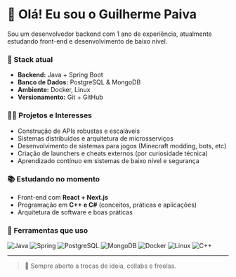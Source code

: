 # 👋 Olá! Eu sou o Guilherme Paiva

Sou um desenvolvedor backend com 1 ano de experiência, atualmente estudando front-end e desenvolvimento de baixo nível.

### 🚀 Stack atual
- **Backend:** Java + Spring Boot
- **Banco de Dados:** PostgreSQL & MongoDB
- **Ambiente:** Docker, Linux
- **Versionamento:** Git + GitHub

### 👨‍💻 Projetos e Interesses
- Construção de APIs robustas e escaláveis
- Sistemas distribuídos e arquitetura de microsserviços
- Desenvolvimento de sistemas para jogos (Minecraft modding, bots, etc)
- Criação de launchers e cheats externos (por curiosidade técnica)
- Aprendizado contínuo em sistemas de baixo nível e segurança

### 📚 Estudando no momento
- Front-end com **React + Next.js**
- Programação em **C++ e C#** (conceitos, práticas e aplicações)
- Arquitetura de software e boas práticas

### 🧰 Ferramentas que uso
![Java](https://img.shields.io/badge/Java-ED8B00?style=flat&logo=openjdk&logoColor=white)
![Spring](https://img.shields.io/badge/Spring-6DB33F?style=flat&logo=spring&logoColor=white)
![PostgreSQL](https://img.shields.io/badge/PostgreSQL-336791?style=flat&logo=postgresql&logoColor=white)
![MongoDB](https://img.shields.io/badge/MongoDB-47A248?style=flat&logo=mongodb&logoColor=white)
![Docker](https://img.shields.io/badge/Docker-2496ED?style=flat&logo=docker&logoColor=white)
![Linux](https://img.shields.io/badge/Linux-FCC624?style=flat&logo=linux&logoColor=black)
![C++](https://img.shields.io/badge/C++-00599C?style=flat&logo=cplusplus&logoColor=white)

---

> 💬 Sempre aberto a trocas de ideia, collabs e freelas.

